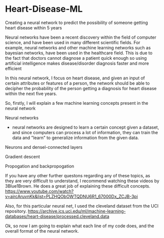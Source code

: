 # Heart-Disease-ML
Creating a neural network to predict the possibility of someone getting heart disease within 5 years

Neural networks have been a recent discovery within the field of computer science, and have been used in many different scientific fields. For example, neural networks and other machine learning networks such as bayesian networks, have been used in the healthcare field. This is due to the fact that doctors cannot diagnose a patient quick enough so using artificial intelligence makes disease/disorder diagnosis faster and more efficient

In this neural network, I focus on heart disease, and given an input of certain attributes or features of a person, the network should be able to decipher the probability of the person getting a diagnosis for heart disease within the next five years.

So, firstly, I will explain a few machine learning concepts present in the neural network 


Neural networks
- neural networks are designed to learn a certain concept given a dataset, and since computers can process a lot of information, they can train the data and "learn" to generalize information from the given data.


Neurons and densel-connected layers



Gradient descent




Propogation and backpropogation



If you have any other further questons regarding any of these topics, as they are very difficult to understand, I recommend watching these videos by 3Blue1Brown. He does a great job of explaining these difficult concepts.
https://www.youtube.com/watch?v=aircAruvnKk&list=PLZHQObOWTQDNU6R1_67000Dx_ZCJB-3pi

Also, for this particular neural net, I used the cleveland dataset from the UCI repository. https://archive.ics.uci.edu/ml/machine-learning-databases/heart-disease/processed.cleveland.data

Ok, so now I am going to explain what each line of my code does, and the overall format of the neural network.




